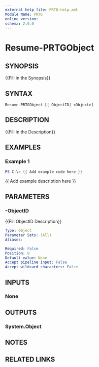 ```yaml
---
external help file: PRTG-help.xml
Module Name: PRTG
online version:
schema: 2.0.0
---
```


# Resume-PRTGObject

## SYNOPSIS
{{Fill in the Synopsis}}

## SYNTAX

```
Resume-PRTGObject [[-ObjectID] <Object>]
```

## DESCRIPTION
{{Fill in the Description}}

## EXAMPLES

### Example 1
```powershell
PS C:\> {{ Add example code here }}
```

{{ Add example description here }}

## PARAMETERS

### -ObjectID
{{Fill ObjectID Description}}

```yaml
Type: Object
Parameter Sets: (All)
Aliases:

Required: False
Position: 0
Default value: None
Accept pipeline input: False
Accept wildcard characters: False
```

## INPUTS

### None
## OUTPUTS

### System.Object
## NOTES

## RELATED LINKS
